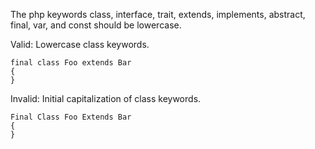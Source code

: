 The php keywords class, interface, trait, extends, implements, abstract, final, var, and const should be lowercase.

Valid: Lowercase class keywords.
```
final class Foo extends Bar
{
}
```

Invalid: Initial capitalization of class keywords.
```
Final Class Foo Extends Bar
{
}
```
